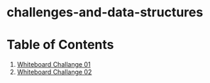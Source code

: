 # challenges-and-data-structures

# Table of Contents
1. [Whiteboard Challange 01](https://github.com/ahmadalnaimat/challenges-and-data-structures/blob/Maximum-Value/whiteboard-challenges/cc-01/cc-01.md)
2. [Whiteboard Challange 02](https://github.com/ahmadalnaimat/challenges-and-data-structures/blob/Maximum-Value/whiteboard-challenges/cc-02/cc-02.md)

